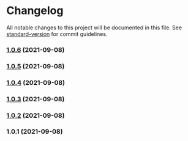 # Changelog

All notable changes to this project will be documented in this file. See [standard-version](https://github.com/conventional-changelog/standard-version) for commit guidelines.

### [1.0.6](https://github.com/kami4u/test/compare/v1.0.5...v1.0.6) (2021-09-08)

### [1.0.5](https://github.com/kami4u/test/compare/v1.0.4...v1.0.5) (2021-09-08)

### [1.0.4](https://github.com/kami4u/test/compare/v1.0.3...v1.0.4) (2021-09-08)

### [1.0.3](https://github.com/kami4u/test/compare/v1.0.2...v1.0.3) (2021-09-08)

### [1.0.2](///compare/v1.0.1...v1.0.2) (2021-09-08)

### 1.0.1 (2021-09-08)
